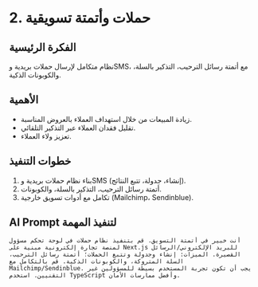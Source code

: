 # 2. حملات وأتمتة تسويقية

## الفكرة الرئيسية
نظام متكامل لإرسال حملات بريدية وSMS، مع أتمتة رسائل الترحيب، التذكير بالسلة، والكوبونات الذكية.

## الأهمية
- زيادة المبيعات من خلال استهداف العملاء بالعروض المناسبة.
- تقليل فقدان العملاء عبر التذكير التلقائي.
- تعزيز ولاء العملاء.

## خطوات التنفيذ
1. بناء نظام حملات بريدية وSMS (إنشاء، جدولة، تتبع النتائج).
2. أتمتة رسائل الترحيب، التذكير بالسلة، والكوبونات.
3. تكامل مع أدوات تسويق خارجية (Mailchimp، Sendinblue).

## AI Prompt لتنفيذ المهمة
```
أنت خبير في أتمتة التسويق. قم بتنفيذ نظام حملات في لوحة تحكم مسؤول لمنصة تجارة إلكترونية مبنية على Next.js للبريد الإلكتروني/الرسائل القصيرة. الميزات: إنشاء وجدولة وتتبع الحملات؛ أتمتة رسائل الترحيب، السلة المتروكة، والكوبونات الذكية. قم بالتكامل مع Mailchimp/Sendinblue. يجب أن تكون تجربة المستخدم بسيطة للمسؤولين غير التقنيين. استخدم TypeScript وأفضل ممارسات الأمان.
